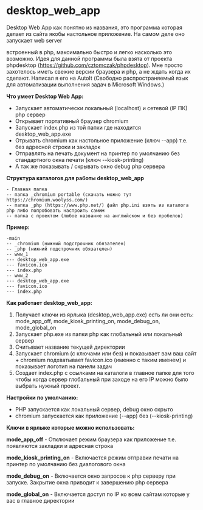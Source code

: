 # desktop_web_app 

Desktop Web App как понятно из названия, это программа которая делает из сайта якобы настольное приложение. На самом деле оно запускает web server 

встроенный в php, максимально быстро и легко насколько это возможно.
Идея для данной программы была взята от проекта phpdesktop (https://github.com/cztomczak/phpdesktop).
Мне просто захотелось иметь свежие версии браузера и php, а не ждать когда их сделают.
Написал я его на AutoIt (Свободно распространяемый язык для автоматизации выполнения задач в Microsoft Windows.)

**Что умеет Desktop Web App:**
- Запускает автоматически локальный (localhost) и сетевой (IP ПК) php сервер
- Открывает портативный браузер chromium
- Запускает index.php из той папки где находится desktop_web_app.exe
- Отрывать chromium как настольное приложение (ключ --app) т.е. без адресной строки и закладок
-  Отправлять на печать документ на принтер по умолчанию без стандартного окна печати (ключ --kiosk-printing)
- А так же показывать / скрывать окно debug php сервера

**Структура каталогов для работы desktop_web_app**
```
- Главная папка 
-- папка _chromium portable (скачать можно тут https://chromium.woolyss.com/)
-- папка _php (https://www.php.net/) файл php.ini взять из каталога php либо попробовать настроить самим
-- папка с проектом (любое название на английском и без пробелов)
```

**Пример:**
```
-main
-- _chromium (нижний подстрочник обязателен)
-- _php (нижний подстрочник обязателен)
-- www_1
--- desktop_web_app.exe
--- favicon.ico
--- index.php
-- www_2
--- desktop_web_app.exe
--- favicon.ico
--- index.php
```
**Как работает desktop_web_app:**
1) Получает ключи из ярлыка (desktop_web_app.exe) есть ли они есть:    
mode_app_off, mode_kiosk_printing_on, mode_debug_on, mode_global_on
2) Запускает php.exe из папки php как глобальный или локальный сервер
3) Считывает название текущей директории 
4) Запускает chromium (с ключами или без) и показывает вам ваш сайт + chromium подхватывает favicon.ico (именно с таким именем) и показывает логотип на панели задач
5) Создает index.php с ссылками на каталоги в главное папке для того чтобы когда сервер глобальный при заходе
 на его IP можно было выбрать нужный проект.

**Настройки по умолчанию:**
- PHP запускается как локальный сервер, debug окно скрыто
- chromium запускается как приложение (--app) без (--kiosk-printing)

**Ключи в ярлыке которые можно использовать:**

**mode_app_off** - Отключает режим браузера как приложение т.е. появляются закладки и адресная строка

**mode_kiosk_printing_on** - Включается режим отправки печати на принтер по умолчанию без диалогового окна

**mode_debug_on** - Включается окно запросов к php серверу при запуске. Закрытие окна приводит к завершению php сервера

**mode_global_on** - Включается доступ по IP ко всем сайтам которые у вас в главное директории
